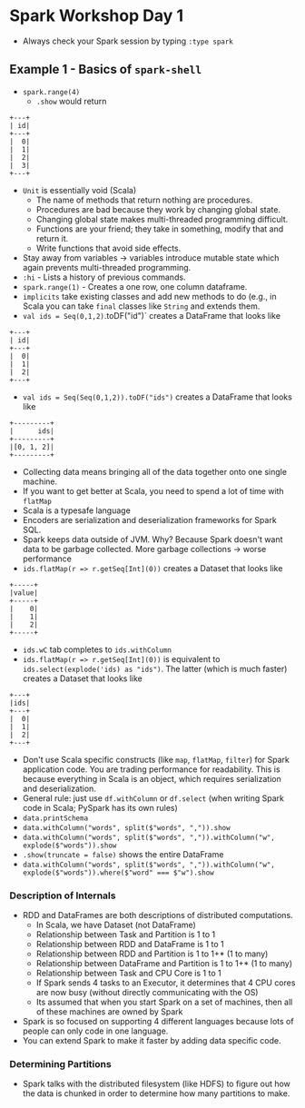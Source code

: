 # Spark Workshop Day 1
- Always check your Spark session by typing `:type spark`

## Example 1 - Basics of `spark-shell`
- `spark.range(4)`
  - `.show` would return 
 ```
+---+
| id|
+---+
|  0|
|  1|
|  2|
|  3|
+---+
```
- `Unit` is essentially void (Scala)
  - The name of methods that return nothing are procedures.
  - Procedures are bad because they work by changing global state.
  - Changing global state makes multi-threaded programming difficult.
  - Functions are your friend; they take in something, modify that and return it.
  - Write functions that avoid side effects.
- Stay away from variables -> variables introduce mutable state which again prevents multi-threaded programming.
- `:hi` - Lists a history of previous commands.
- `spark.range(1)` - Creates a one row, one column dataframe.
- `implicits` take existing classes and add new methods to do (e.g., in Scala you can take `final` classes like `String` and extends them.
- `val ids = Seq(0,1,2)`.toDF("id")` creates a DataFrame that looks like
```
+---+
| id|
+---+
|  0|
|  1|
|  2|
+---+
```
- `val ids = Seq(Seq(0,1,2)).toDF("ids")` creates a DataFrame that looks like
```
+---------+
|      ids|
+---------+
|[0, 1, 2]|
+---------+
```
- Collecting data means bringing all of the data together onto one single machine.
- If you want to get better at Scala, you need to spend a lot of time with `flatMap`
- Scala is a typesafe language
- Encoders are serialization and deserialization frameworks for Spark SQL.
- Spark keeps data outside of JVM. Why? Because Spark doesn't want data to be garbage collected. More garbage collections -> worse performance
- `ids.flatMap(r => r.getSeq[Int](0))` creates a Dataset that looks like
```
+-----+
|value|
+-----+
|    0|
|    1|
|    2|
+-----+
```
- `ids.wC` tab completes to `ids.withColumn`
- `ids.flatMap(r => r.getSeq[Int](0))` is equivalent to `ids.select(explode('ids) as "ids")`. The latter (which is much faster) creates a Dataset that looks like
```
+---+
|ids|
+---+
|  0|
|  1|
|  2|
+---+
```
- Don't use Scala specific constructs (like `map`, `flatMap`, `filter`) for Spark application code. You are trading performance for readability. This is because everything in Scala is an object, which requires serialization and deserialization.
- General rule: just use `df.withColumn` or `df.select` (when writing Spark code in Scala; PySpark has its own rules)
- `data.printSchema`
- `data.withColumn("words", split($"words", ",")).show`
- `data.withColumn("words", split($"words", ",")).withColumn("w", explode($"words")).show`
- `.show(truncate = false)` shows the entire DataFrame
- `data.withColumn("words", split($"words", ",")).withColumn("w", explode($"words")).where($"word" === $"w").show`

### Description of Internals
- RDD and DataFrames are both descriptions of distributed computations.
  - In Scala, we have Dataset (not DataFrame)
  - Relationship between Task and Partition is 1 to 1
  - Relationship between RDD and DataFrame is 1 to 1
  - Relationship between RDD and Partition is 1 to 1+* (1 to many)
  - Relationship between DataFrame and Partition is 1 to 1+* (1 to many)
  - Relationship between Task and CPU Core is 1 to 1
  - If Spark sends 4 tasks to an Executor, it determines that 4 CPU cores are now busy (without directly communicating with the OS)
  - Its assumed that when you start Spark on a set of machines, then all of these machines are owned by Spark
- Spark is so focused on supporting 4 different languages because lots of people can only code in one language.
- You can extend Spark to make it faster by adding data specific code.

### Determining Partitions
- Spark talks with the distributed filesystem (like HDFS) to figure out how the data is chunked in order to determine how many partitions to make.

